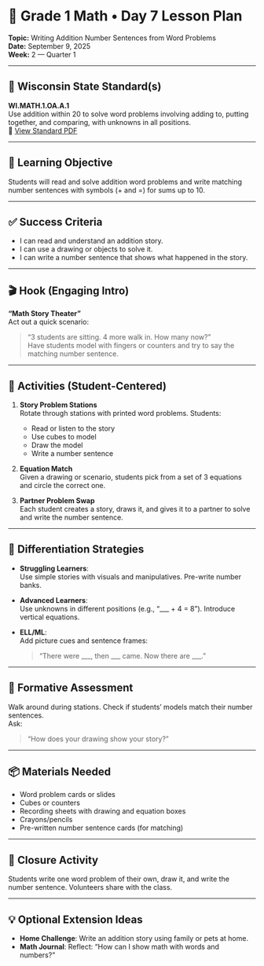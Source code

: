 
# 📘 Grade 1 Math • Day 7 Lesson Plan  
**Topic:** Writing Addition Number Sentences from Word Problems  
**Date:** September 9, 2025  
**Week:** 2 — Quarter 1

---

## 🧩 Wisconsin State Standard(s)  
**WI.MATH.1.OA.A.1**  
Use addition within 20 to solve word problems involving adding to, putting together, and comparing, with unknowns in all positions.  
🔗 [View Standard PDF](https://dpi.wi.gov/sites/default/files/imce/standards/New%20pdfs/Math%20Standards%202020%20-%20Grade%201.pdf)

---

## 🎯 Learning Objective  
Students will read and solve addition word problems and write matching number sentences with symbols (+ and =) for sums up to 10.

---

## ✅ Success Criteria  
- I can read and understand an addition story.  
- I can use a drawing or objects to solve it.  
- I can write a number sentence that shows what happened in the story.

---

## 🎬 Hook (Engaging Intro)  
**“Math Story Theater”**  
Act out a quick scenario:  
> “3 students are sitting. 4 more walk in. How many now?”  
Have students model with fingers or counters and try to say the matching number sentence.

---

## 🎲 Activities (Student-Centered)

1. **Story Problem Stations**  
   Rotate through stations with printed word problems. Students:  
   - Read or listen to the story  
   - Use cubes to model  
   - Draw the model  
   - Write a number sentence

2. **Equation Match**  
   Given a drawing or scenario, students pick from a set of 3 equations and circle the correct one.

3. **Partner Problem Swap**  
   Each student creates a story, draws it, and gives it to a partner to solve and write the number sentence.

---

## 🧩 Differentiation Strategies

- **Struggling Learners**:  
  Use simple stories with visuals and manipulatives. Pre-write number banks.

- **Advanced Learners**:  
  Use unknowns in different positions (e.g., “___ + 4 = 8”). Introduce vertical equations.

- **ELL/ML**:  
  Add picture cues and sentence frames:  
  > “There were ___, then ___ came. Now there are ___.”

---

## 📝 Formative Assessment  
Walk around during stations. Check if students’ models match their number sentences.  
Ask:  
> “How does your drawing show your story?”

---

## 📦 Materials Needed  
- Word problem cards or slides  
- Cubes or counters  
- Recording sheets with drawing and equation boxes  
- Crayons/pencils  
- Pre-written number sentence cards (for matching)

---

## 🧠 Closure Activity  
Students write one word problem of their own, draw it, and write the number sentence. Volunteers share with the class.

---

## 💡 Optional Extension Ideas  
- **Home Challenge**: Write an addition story using family or pets at home.  
- **Math Journal**: Reflect: “How can I show math with words and numbers?”

